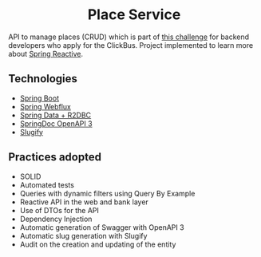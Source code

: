 <h1 align="center">
  Place Service
</h1>

API to manage places (CRUD) which is part of [this challenge](https://github.com/RocketBus/quero-ser-clickbus/tree/master/testes/backend-developer) for backend developers who apply for the ClickBus.
Project implemented to learn more about [Spring Reactive](https://spring.io/reactive).

## Technologies

- [Spring Boot](https://spring.io/projects/spring-boot)
- [Spring Webflux](https://docs.spring.io/spring-framework/reference/web/webflux.html)
- [Spring Data + R2DBC](https://docs.spring.io/spring-framework/reference/data-access/r2dbc.html)
- [SpringDoc OpenAPI 3](https://springdoc.org/v2/#spring-webflux-support)
- [Slugify](https://github.com/slugify/slugify)

## Practices adopted

- SOLID
- Automated tests
- Queries with dynamic filters using Query By Example
- Reactive API in the web and bank layer
- Use of DTOs for the API
- Dependency Injection
- Automatic generation of Swagger with OpenAPI 3
- Automatic slug generation with Slugify
- Audit on the creation and updating of the entity

